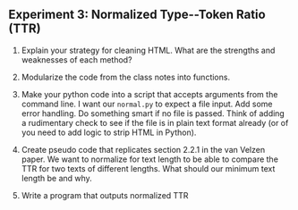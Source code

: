 ## Experiment 3: Normalized Type--Token Ratio (TTR)

1. Explain your strategy for cleaning HTML. What are the strengths and
weaknesses of each method?

2. Modularize the code from the class notes into functions.

3. Make your python code into a script that accepts arguments from the command
line. I want our `normal.py` to expect a file input. Add some error handling.
Do something smart if no file is passed. Think of adding a rudimentary check
to see if the file is in plain text format already (or of you need to add
logic to strip HTML in Python).

4. Create pseudo code that replicates section 2.2.1 in the van Velzen paper.
We want to normalize for text length to be able to compare the TTR for two
texts of different lengths. What should our minimum text length be and why.

5. Write a program that outputs normalized TTR
